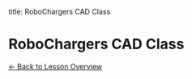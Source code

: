title: RoboChargers CAD Class
<h1 class="lesson-title">RoboChargers CAD Class</h1>
<p class="lesson-subtitle">
  <a href="/design/cad/" class="lesson-back-inline">← Back to Lesson Overview</a>
</p>